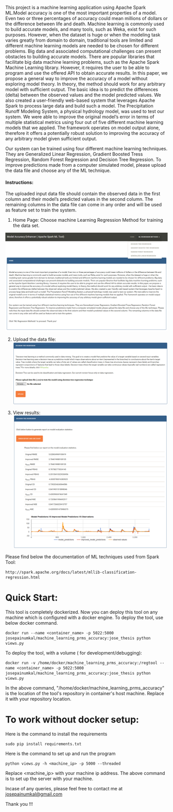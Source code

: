 This project is a machine learning application using Apache Spark ML.Model accuracy is one of the most important properties of a model. Even two or three percentages of accuracy could mean millions of dollars or the difference between life and death. Machine learning is commonly used to build accurate models, and many tools, such as Weka, exist for such purposes. However, when the dataset is huge or when the modeling task varies greatly from domain to domain, traditional tools are limited and different machine learning models are needed to be chosen for different problems. Big data and associated computational challenges can present obstacles to building accurate models. There are popular libraries that facilitate big data machine learning problems, such as the Apache Spark Machine Learning library. However, it requires the user to be able to program and use the offered API to obtain accurate results. In this paper, we propose a general way to improve the accuracy of a model without exploring model theory. In theory, the method should work for any arbitrary model with sufficient output. The basic idea is to predict the differences (delta) between the observed values and the model predicted values. We also created a user-friendly web-based system that leverages Apache Spark to process large data and build such a model. The Precipitation Runoff Modeling System, a physical hydrology model, was used to test our system. We were able to improve the original model’s error in terms of multiple statistical metrics using four out of five different machine learning models that we applied. The framework operates on model output alone, therefore it offers a potentially robust solution to improving the accuracy of any arbitrary model given sufficient output.

Our system can be trained using four different machine learning techniques. They are Generalized Linear Regression, Gradient Boosted Tress Regression, Random Forest Regression and Decision Tree Regression. To improve predictions made from a computer simulated model, please upload the data file and choose any of the ML technique.

#### Instructions: #### 
The uploaded input data file should contain the observed data in the first column and their model’s predicted values in the second column. The remaining columns in the data file can come in any order and will be used as feature set to train the system. 


1) Home Page: Choose machine Learning Regression Method for training the data set. 

![Alt text](static/mlhomepage.png?raw=true "Home page")

2) Upload the data file: 
![Alt text](static/mluploadpage.png?raw=true "Home page")

3) View results:
![Alt text](static/mlresultpage.png?raw=true "Home page")



Please find below the documentation of ML techniques used from Spark Tool:
```
http://spark.apache.org/docs/latest/mllib-classification-regression.html
```

# Quick Start:
This tool is completely dockerized. Now you can deploy this tool on any machine which is configured with a docker engine.
To deploy the tool, use below docker command.
```
docker run --name <container_name> -p 5022:5000 josepainumkal/machine_learning_prms_accuracy:jose_thesis python views.py
```
To deploy the tool, with a volume ( for development/debugging):
```
docker run -v /home/docker/machine_learning_prms_accuracy:/regtool --name <container_name> -p 5022:5000 josepainumkal/machine_learning_prms_accuracy:jose_thesis python views.py
```
In the above command, "/home/docker/machine_learning_prms_accuracy" is the location of the tool's repository in container's host machine. Replace it with your repository location. 


# To work without docker setup:

Here is the command to install the requirements
```
sudo pip install requirements.txt
```
Here is the command to set up and run the program
```
python views.py -h <machine_ip> -p 5000 --threaded
```
Replace <machine_ip> with your machine ip address. The above command is to set up the server with your machine.

Incase of any queries, please feel free to contact me at josepainumkal@gmail.com

Thank you !!!
